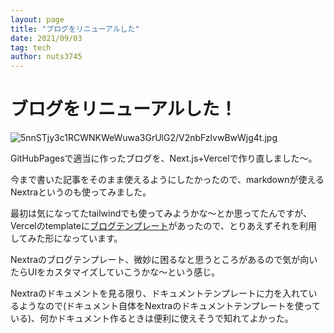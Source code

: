 ```yaml
---
layout: page
title: "ブログをリニューアルした"
date: 2021/09/03
tag: tech
author: nuts3745
---
```


# ブログをリニューアルした！

![5nnSTjy3c1RCWNKWeWuwa3GrUlG2/V2nbFzlvwBwWjg4t.jpg](https://firebasestorage.googleapis.com:443/v0/b/type-c1c71.appspot.com/o/5nnSTjy3c1RCWNKWeWuwa3GrUlG2%2FV2nbFzlvwBwWjg4t.jpg?alt=media&token=0fa63e7c-e4ce-4875-8e95-893326f968f1)

GitHubPagesで適当に作ったブログを、Next.js+Vercelで作り直しました〜。

今まで書いた記事をそのまま使えるようにしたかったので、markdownが使えるNextraというのも使ってみました。

最初は気になってたtailwindでも使ってみようかな〜とか思ってたんですが、Vercelのtemplateに[ブログテンプレート](https://demo.vercel.blog/)があったので、とりあえずそれを利用してみた形になっています。

Nextraのブログテンプレート、微妙に困るなと思うところがあるので気が向いたらUIをカスタマイズしていこうかな〜という感じ。

Nextraのドキュメントを見る限り、ドキュメントテンプレートに力を入れているようなので(ドキュメント自体をNextraのドキュメントテンプレートを使っている)、何かドキュメント作るときは便利に使えそうで知れてよかった。